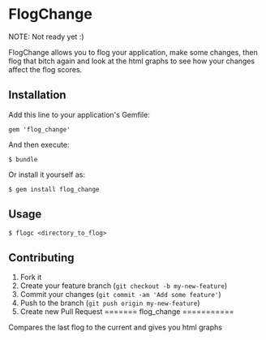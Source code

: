 # FlogChange

NOTE: Not ready yet :)

FlogChange allows you to flog your application, make some changes, then flog that bitch again and look at the html graphs to see how your changes affect the flog scores.

## Installation

Add this line to your application's Gemfile:

    gem 'flog_change'

And then execute:

    $ bundle

Or install it yourself as:

    $ gem install flog_change

## Usage

    $ flogc <directory_to_flog>

## Contributing

1. Fork it
2. Create your feature branch (`git checkout -b my-new-feature`)
3. Commit your changes (`git commit -am 'Add some feature'`)
4. Push to the branch (`git push origin my-new-feature`)
5. Create new Pull Request
=======
flog_change
===========

Compares the last flog to the current and gives you html graphs
